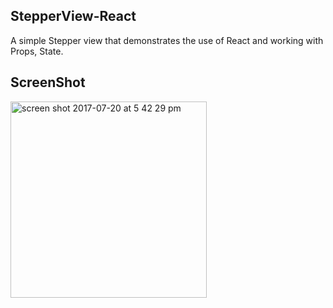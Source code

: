 ## StepperView-React

A simple Stepper view that demonstrates the use of React and working with Props, State.


## ScreenShot

<img width="314" alt="screen shot 2017-07-20 at 5 42 29 pm" src="https://user-images.githubusercontent.com/28902787/28442030-a3c19f86-6d73-11e7-8f5b-1297edceb4d1.png">
